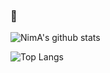 ### 👋

![NimA's github stats](https://github-readme-stats.vercel.app/api?username=NimaBastani&show_icons=true)

![Top Langs](https://github-readme-stats.vercel.app/api/top-langs/?username=NimaBastani&hide=javascript,html,css)
